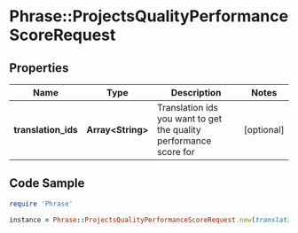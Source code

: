 # Phrase::ProjectsQualityPerformanceScoreRequest

## Properties

Name | Type | Description | Notes
------------ | ------------- | ------------- | -------------
**translation_ids** | **Array&lt;String&gt;** | Translation ids you want to get the quality performance score for | [optional] 

## Code Sample

```ruby
require 'Phrase'

instance = Phrase::ProjectsQualityPerformanceScoreRequest.new(translation_ids: null)
```


